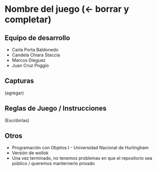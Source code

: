 # Nombre del juego (<- borrar y completar)

## Equipo de desarrollo

- Carla Porta Baldonedo
- Candela Chiara Staccia
- Marcos Dieguez
- Juan Cruz Poggio

## Capturas

(agregar)

## Reglas de Juego / Instrucciones

(Escribirlas)


## Otros

- Programación con Objetos I - Universidad Nacional de Hurlingham
- Versión de wollok
- Una vez terminado, no tenemos problemas en que el repositorio sea público / queremos manternerlo privado
